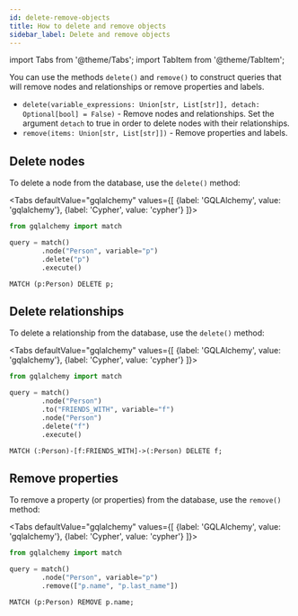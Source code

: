```yaml
---
id: delete-remove-objects
title: How to delete and remove objects
sidebar_label: Delete and remove objects
---
```


import Tabs from '@theme/Tabs';
import TabItem from '@theme/TabItem';

You can use the methods `delete()` and `remove()` to construct queries that will
remove nodes and relationships or remove properties and labels.

- `delete(variable_expressions: Union[str, List[str]], detach: Optional[bool] = False)` -
  Remove nodes and relationships. Set the argument `detach` to true in order to
  delete nodes with their relationships.
- `remove(items: Union[str, List[str]])` - Remove properties and labels.

## Delete nodes

To delete a node from the database, use the `delete()` method:

<Tabs
  defaultValue="gqlalchemy"
  values={[
    {label: 'GQLAlchemy', value: 'gqlalchemy'},
    {label: 'Cypher', value: 'cypher'}
  ]}>
  <TabItem value="gqlalchemy">

```python
from gqlalchemy import match

query = match()
        .node("Person", variable="p")
        .delete("p")
        .execute()
```

  </TabItem>
  <TabItem value="cypher">

```cypher
MATCH (p:Person) DELETE p;
```

</TabItem>
</Tabs>

## Delete relationships

To delete a relationship from the database, use the `delete()` method:

<Tabs
  defaultValue="gqlalchemy"
  values={[
    {label: 'GQLAlchemy', value: 'gqlalchemy'},
    {label: 'Cypher', value: 'cypher'}
  ]}>
  <TabItem value="gqlalchemy">

```python
from gqlalchemy import match

query = match()
        .node("Person")
        .to("FRIENDS_WITH", variable="f")
        .node("Person")
        .delete("f")
        .execute()
```

  </TabItem>
  <TabItem value="cypher">

```cypher
MATCH (:Person)-[f:FRIENDS_WITH]->(:Person) DELETE f;
```

</TabItem>
</Tabs>

## Remove properties

To remove a property (or properties) from the database, use the `remove()` method:

<Tabs
  defaultValue="gqlalchemy"
  values={[
    {label: 'GQLAlchemy', value: 'gqlalchemy'},
    {label: 'Cypher', value: 'cypher'}
  ]}>
  <TabItem value="gqlalchemy">

```python
from gqlalchemy import match

query = match()
        .node("Person", variable="p")
        .remove(["p.name", "p.last_name"])
```

  </TabItem>
  <TabItem value="cypher">

```cypher
MATCH (p:Person) REMOVE p.name;
```

</TabItem>
</Tabs>
